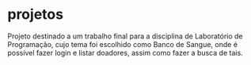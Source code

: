# projetos
Projeto destinado a um trabalho final para a disciplina de Laboratório de Programação, cujo tema foi escolhido como Banco de Sangue, onde é possível fazer login e listar doadores, assim como fazer a busca de tais.
